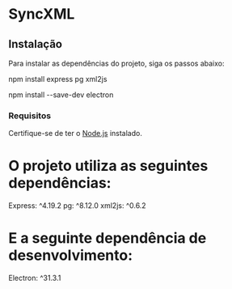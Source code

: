 # SyncXML

## Instalação

Para instalar as dependências do projeto, siga os passos abaixo:

npm install express pg xml2js

npm install --save-dev electron

### Requisitos

Certifique-se de ter o [Node.js](https://nodejs.org/) instalado. 


# O projeto utiliza as seguintes dependências:

 Express: ^4.19.2
 pg: ^8.12.0
 xml2js: ^0.6.2

# E a seguinte dependência de desenvolvimento:

 Electron: ^31.3.1

